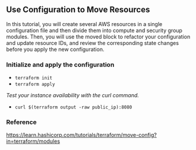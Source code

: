 ## Use Configuration to Move Resources
In this tutorial, you will create several AWS resources in a single configuration file and then divide them into compute and security group modules. Then, you will use the moved block to refactor your configuration and update resource IDs, and review the corresponding state changes before you apply the new configuration.

### Initialize and apply the configuration
- `terraform init`
- `terraform apply`

*Test your instance availability with the curl command.*
- `curl $(terraform output -raw public_ip):8080`

### Reference
https://learn.hashicorp.com/tutorials/terraform/move-config?in=terraform/modules
